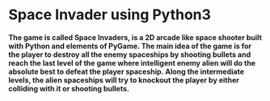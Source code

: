# Space Invader using Python3

<h4> The game is called Space Invaders, is a 2D arcade like space shooter built with Python and elements of PyGame. The main idea of the game is for the player to destroy all the enemy spaceships by shooting bullets and reach the last level of the game where intelligent enemy alien will do the absolute best to defeat the player spaceship. Along the intermediate levels, the alien spaceships will try to knockout the player by either colliding with it or shooting bullets. </h4>
